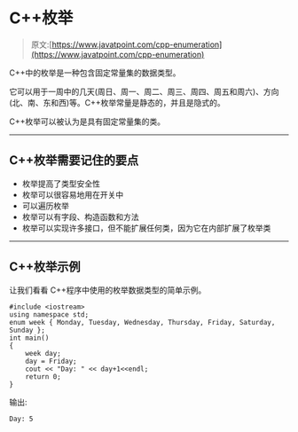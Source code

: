 # C++枚举

> 原文:[https://www.javatpoint.com/cpp-enumeration](https://www.javatpoint.com/cpp-enumeration)

C++中的枚举是一种包含固定常量集的数据类型。

它可以用于一周中的几天(周日、周一、周二、周三、周四、周五和周六)、方向(北、南、东和西)等。C++枚举常量是静态的，并且是隐式的。

C++枚举可以被认为是具有固定常量集的类。

* * *

## C++枚举需要记住的要点

*   枚举提高了类型安全性
*   枚举可以很容易地用在开关中
*   可以遍历枚举
*   枚举可以有字段、构造函数和方法
*   枚举可以实现许多接口，但不能扩展任何类，因为它在内部扩展了枚举类

* * *

## C++枚举示例

让我们看看 C++程序中使用的枚举数据类型的简单示例。

```
#include <iostream>
using namespace std;
enum week { Monday, Tuesday, Wednesday, Thursday, Friday, Saturday, Sunday };
int main()
{
    week day;
    day = Friday;
    cout << "Day: " << day+1<<endl;
    return 0;
}	

```

输出:

```
Day: 5

```